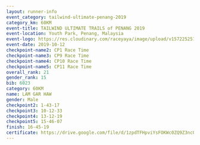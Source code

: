 ```yaml
---
layout: runner-info 
event_category: tailwind-ultimate-penang-2019 
category_km: 60KM 
event-title: TAILWIND ULTIMATE TRAILS of PENANG 2019 
event-location: Youth Park, Penang, Malaysia 
event-logo: https://res.cloudinary.com/raceyaya/image/upload/v1572252513/logo/utop-2019_h9tzys.jpg 
event-date: 2019-10-12 
checkpoint-name2: CP1 Race Time 
checkpoint-name3: CP9 Race Time 
checkpoint-name4: CP10 Race Time 
checkpoint-name5: CP11 Race Time 
overall_rank: 21
gender_rank: 15
bib: 6023
category: 60KM
name: LAM GAR HAW
gender: Male
checkpoint2: 1-43-17
checkpoint3: 10-12-33
checkpoint4: 13-12-19
checkpoint5: 15-46-07
finish: 16-45-19
certificate: https://drive.google.com/file/d/1zpdTFHpviYsFOKWc0ZQ9Z3ncQ0UoF3BF/view?usp=sharing
---
```

